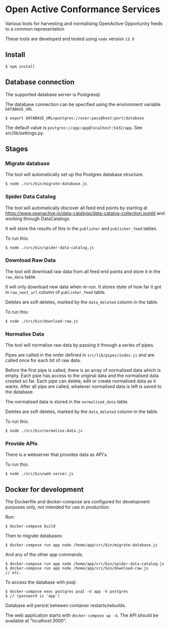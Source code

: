 # Open Active Conformance Services

Various tools for harvesting and normalising OpenActive Opportunity feeds to a common representation

These tools are developed and tested using `node` version `13.9`

## Install

`$ npm install`

## Database connection

The supported database server is Postgresql.

The database connection can be specified using the environment variable `DATABASE_URL`

`$ export DATABASE_URL=postgres://user:pass@host:port/database`

The default value is `postgres://app:app@localhost:5432/app`. See src/lib/settings.py.

## Stages

### Migrate database

The tool will automatically set up the Postgres database structure.

`$ node ./src/bin/migrate-database.js`

### Spider Data Catalog

The tool will automatically discover all feed end points by starting at https://www.openactive.io/data-catalogs/data-catalog-collection.jsonld and working through DataCatalogs.

It will store the results of this in the `publisher` and `publisher_feed` tables.

To run this:

`$ node ./src/bin/spider-data-catalog.js`

### Download Raw Data

The tool will download raw data from all feed end points and store it in the `raw_data` table.

It will only download new data when re-run. It stores state of how far it got in `raw_next_url` column of `publisher_feed` table.

Deletes are soft deletes, marked by the `data_deleted` column in the table.

To run this:

`$ node ./src/bin/download-raw.js`

### Normalise Data

The tool will normalise raw data by passing it through a series of pipes.

Pipes are called in the order defined in `src/lib/pipes/index.js` and are called once for each bit of raw data.

Before the first pipe is called, there is an array of normalised data which is empty.
Each pipe has access to the original data and the normalised data created so far.
Each pipe can delete, edit or create normalised data as it wants.
After all pipe are called, whatever normalised data is left is saved to the database.

The normalised data is stored in the `normalised_data` table.

Deletes are soft deletes, marked by the `data_deleted` column in the table.

To run this:

`$ node ./src/bin/normalise-data.js`

### Provide APIs

There is a webserver that provides data as API's.

To run this:

`$ node ./src/bin/web-server.js`

## Docker for development

The Dockerfile and docker-compose are configured for development purposes only, not intended for use in production.

Run:

`$ docker-compose build`

Then to migrate databases:

`$ docker-compose run app node /home/app/src/bin/migrate-database.js`

And any of the other app commands:

```
$ docker-compose run app node /home/app/src/bin/spider-data-catalog.js
$ docker-compose run app node /home/app/src/bin/download-raw.js
// etc.
```

To access the database with psql:

```
$ docker-compose exec postgres psql -U app -h postgres
$ // (password is 'app')
```

Database will persist between container restarts/rebuilds.

The web application starts with `docker-compose up -d`. The API should be available at "localhost:3000".